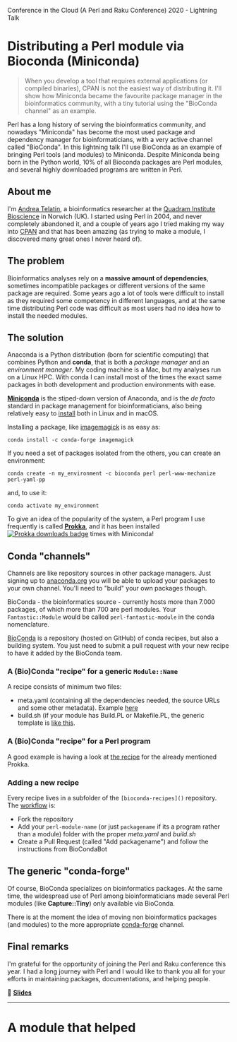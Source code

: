 Conference in the Cloud (A Perl and Raku Conference) 2020 - Lightning Talk

# Distributing a Perl module via Bioconda (Miniconda)

> When you develop a tool that requires external applications (or compiled binaries), CPAN is not the easiest way of distributing it. I'll show how Miniconda became the favourite package manager in the bioinformatics community, with a tiny tutorial using the "BioConda channel" as an example.

Perl has a long history of serving the bioinformatics community, and nowadays "Miniconda" has become the most used package and dependency manager for bioinformaticians, with a very active channel called "BioConda". In this lightning talk I'll use BioConda as an example of bringing Perl tools (and modules) to Miniconda.  Despite Miniconda being born in the Python world, 10% of all Bioconda packages are Perl modules, and several highly downloaded programs are written in Perl.

## About me

I'm [Andrea Telatin](https://telatin.github.io/), a bioinformatics researcher at the [Quadram Institute Bioscience](https://www.quadram.ac.uk) in Norwich (UK).
I started using Perl in 2004, and never completely abandoned it, and a couple of years ago I tried making my way into [CPAN](https://metacpan.org/author/PROCH) and that has been amazing (as trying to make a module, I discovered many great ones I never heard of).

## The problem

Bioinformatics analyses rely on a **massive amount of dependencies**, sometimes incompatible packages or different versions of the same package are required. 
Some years ago a lot of tools were difficult to install as they required some competency in different languages, and at the same time distributing Perl code was difficult as most users had no idea how to install the needed modules.

## The solution

Anaconda is a Python distribution (born for scientific computing) that combines Python and **conda**, that is both a _package manager_ and an _environment manager_. My coding machine is a Mac, but my analyses run on a Linux HPC. With conda I can install most of the times the exact same packages in both development and production environments with ease. 

**[Miniconda](https://docs.conda.io/en/latest/miniconda.html)** is the stiped-down version of Anaconda, and is the _de facto_ standard in package management for bioinformaticians, also being relatively easy to [install](https://docs.conda.io/en/latest/miniconda.html) both in Linux and in macOS.

Installing a package, like [imagemagick](https://anaconda.org/search?q=imagemagick) is as easy as:
```
conda install -c conda-forge imagemagick
```

If you need a set of packages isolated from the others, you can create an environment:

```
conda create -n my_environment -c bioconda perl perl-www-mechanize perl-yaml-pp  
```
and, to use it:
```
conda activate my_environment

```

To give an idea of the popularity of the system, a Perl program I use frequently is called **[Prokka](https://anaconda.org/bioconda/prokka)**,
and it has been installed [![Prokka downloads badge](https://anaconda.org/bioconda/prokka/badges/downloads.svg)](https://anaconda.org/bioconda/prokka) times with Miniconda!  

## Conda "channels"

Channels are like repository sources in other package managers. Just signing up to [anaconda.org](https://anaconda.org) you will be able to upload your packages to your own channel. You'll need to "build" your own packages though.


BioConda - the bioinformatics source - currently hosts more than 7.000 packages, of which more than 700 are perl modules. Your `Fantastic::Module` would be called `perl-fantastic-module` in the conda nomenclature.

[BioConda](https://bioconda.github.io/) is a repository (hosted on GitHub) of conda recipes, but also a building system. You just need to submit a pull request with your new recipe to have it added by the BioConda team. 

### A (Bio)Conda "recipe" for a generic `Module::Name`

A recipe consists of minimum two files:

* meta.yaml (containing all the dependencies needed, the source URLs and some other metadata). Example [here](https://gist.github.com/telatin/e572e388edb1603705beef0830152381)
* build.sh (if your module has Build.PL or Makefile.PL, the generic template is [like this](https://github.com/bioconda/bioconda-recipes/blob/master/recipes/perl-capture-tiny/build.sh).

### A (Bio)Conda "recipe" for a Perl program

A good example is having a look at [the recipe](https://github.com/bioconda/bioconda-recipes/tree/master/recipes/prokka) for the already mentioned Prokka.
### Adding a new recipe

Every recipe lives in a subfolder of the `[bioconda-recipes]()` repository. The [workflow](https://bioconda.github.io/contributor/workflow.html) is:
* Fork the repository
* Add your `perl-module-name` (or just `packagename` if its a program rather than a module) folder with the proper _meta.yaml_ and _build.sh_
* Create a Pull Request (called "Add packagename") and follow the instructions from BioCondaBot

## The generic "conda-forge"

Of course, BioConda specializes on bioinformatics packages. At the same time, the widespread use of Perl among bioinformaticians made several Perl modules (like **Capture::Tiny**) only available via BioConda.

There is at the moment the idea of moving non bioinformatics packages (and modules) to the more appropriate [conda-forge](https://conda-forge.org/) channel.


## Final remarks

I'm grateful for the opportunity of joining the Perl and Raku conference this year. 
I had a long journey with Perl and I would like to thank you all for your efforts in maintaining packages, documentations, and helping people.


📑 **[Slides](https://github.com/telatin/learnperl/blob/master/TPRCiC/bioconda_slides.pdf)**


---

# A module that helped
